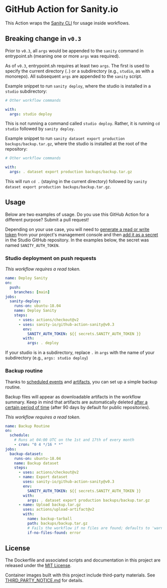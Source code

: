 # GitHub Action for Sanity.io

This Action wraps the [Sanity CLI](https://github.com/sanity-io/sanity) for usage inside workflows.

## Breaking change in `v0.3`

Prior to `v0.3`, all `args` would be appended to the `sanity` command in entrypoint.sh (meaning one or more `args` was required).

As of `v0.3`, entrypoint.sh requires at least two `args`. The first is used to specify the current directory (`.`) or a subdirectory (e.g., `studio`, as with a monorepo). All subsequent `args` are appended to the `sanity` script.

Example snippet to run `sanity deploy`, where the studio is installed in a `studio` subdirectory:

```yaml
# Other workflow commands

with:
  args: studio deploy
```

This is not running a command called `studio deploy`. Rather, it is running `cd studio` followed by `sanity deploy`.

Example snippet to run `sanity dataset export production backups/backup.tar.gz`, where the studio is installed at the root of the repository:

```yaml
# Other workflow commands

with:
  args: . dataset export production backups/backup.tar.gz
```

This will run `cd .` (staying in the current directory) followed by `sanity dataset export production backups/backup.tar.gz`.

## Usage

Below are two examples of usage. Do you use this GitHub Action for a different purpose? Submit a pull request!

Depending on your use case, you will need to [generate a read or write token](https://www.sanity.io/docs/http-auth#4c21d7b829fe) from your project's management console and then [add it as a secret](https://docs.github.com/en/actions/security-guides/encrypted-secrets#creating-encrypted-secrets-for-a-repository) in the Studio GitHub repository. In the examples below, the secret was named `SANITY_AUTH_TOKEN`.

### Studio deployment on push requests

_This workflow requires a read token._

```yaml
name: Deploy Sanity
on:
  push:
    branches: [main]
jobs:
  sanity-deploy:
    runs-on: ubuntu-18.04
    name: Deploy Sanity
    steps:
      - uses: actions/checkout@v2
      - uses: sanity-io/github-action-sanity@v0.3
        env:
          SANITY_AUTH_TOKEN: ${{ secrets.SANITY_AUTH_TOKEN }}
        with:
          args: . deploy
```

If your studio is in a subdirectory, replace `.` in `args` with the name of your subdirectory (e.g., `args: studio deploy`)

### Backup routine

Thanks to [scheduled events](https://docs.github.com/en/actions/using-workflows/events-that-trigger-workflows#schedule) and [artifacts](https://docs.github.com/en/actions/advanced-guides/storing-workflow-data-as-artifacts), you can set up a simple backup routine.

Backup files will appear as downloadable artifacts in the workflow summary. Keep in mind that artifacts are automatically deleted [after a certain period of time](https://docs.github.com/en/actions/learn-github-actions/usage-limits-billing-and-administration#artifact-and-log-retention-policy) (after 90 days by default for public repositories).

_This workflow requires a read token._

```yaml
name: Backup Routine
on:
  schedule:
    # Runs at 04:00 UTC on the 1st and 17th of every month
    - cron: "0 4 */16 * *"
jobs:
  backup-dataset:
    runs-on: ubuntu-18.04
    name: Backup dataset
    steps:
      - uses: actions/checkout@v2
      - name: Export dataset
        uses: sanity-io/github-action-sanity@v0.3
        env:
          SANITY_AUTH_TOKEN: ${{ secrets.SANITY_AUTH_TOKEN }}
        with:
          args: . dataset export production backups/backup.tar.gz
      - name: Upload backup.tar.gz
        uses: actions/upload-artifact@v2
        with:
          name: backup-tarball
          path: backups/backup.tar.gz
          # Fails the workflow if no files are found; defaults to 'warn'
          if-no-files-found: error
```

## License

The Dockerfile and associated scripts and documentation in this project are released under the [MIT License](LICENSE).

Container images built with this project include third-party materials. See [THIRD_PARTY_NOTICE.md](THIRD_PARTY_NOTICE.md) for details.
